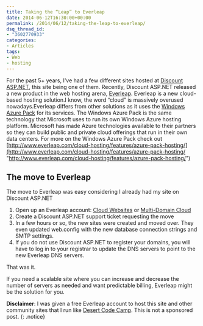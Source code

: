 ```yaml
---
title: Taking the “Leap” to Everleap
date: 2014-06-12T16:30:00+00:00
permalink: /2014/06/12/taking-the-leap-to-everleap/
dsq_thread_id:
- "3602770933"
categories:
- Articles
tags:
- Web
- hosting
---
```

For the past 5+ years, I've had a few different sites hosted at [Discount ASP.NET](http://www.discountasp.net/a/jguadagn), this site being one of them. Recently, Discount ASP.NET released a new product in the web hosting arena, [Everleap](http://www.everleap.com/). Everleap is a new cloud-based hosting solution.I know, the word “cloud” is massively overused nowadays.Everleap differs from other solutions as it uses the [Windows Azure Pack](http://www.everleap.com/cloud-hosting/features/azure-pack-hosting/) for its services. The Windows Azure Pack is the same technology that Microsoft uses to run its own Windows Azure hosting platform. Microsoft has made Azure technologies available to their partners so they can build public and private cloud offerings that run in their own data centers. For more on the Windows Azure Pack check out [http://www.everleap.com/cloud-hosting/features/azure-pack-hosting/](http://www.everleap.com/cloud-hosting/features/azure-pack-hosting/ "http://www.everleap.com/cloud-hosting/features/azure-pack-hosting/")

## The move to Everleap

The move to Everleap was easy considering I already had my site on Discount ASP.NET

1. Open up an Everleap account: [Cloud Websites](http://www.everleap.com/sign-up/?plan=plan1) or [Multi-Domain Cloud](http://www.everleap.com/sign-up/?plan=plan2)
2. Create a Discount ASP.NET support ticket requesting the move
3. In a few hours or so, the new sites were created and moved over. They even updated web.config with the new database connection strings and SMTP settings.
4. If you do not use Discount ASP.NET to register your domains, you will have to log in to your registrar to update the DNS servers to point to the new Everleap DNS servers.

That was it.

If you need a scalable site where you can increase and decrease the number of servers as needed and want predictable billing, Everleap might be the solution for you.

**Disclaimer**: I was given a free Everleap account to host this site and other community sites that I run like [Desert Code Camp](http://www.desertcodecamp.com). This is not a sponsored post.
{: .notice}
